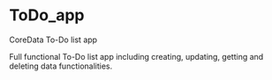 # ToDo_app
СoreData To-Do list app


Full functional To-Do list app including creating, updating, getting and deleting data functionalities. 
